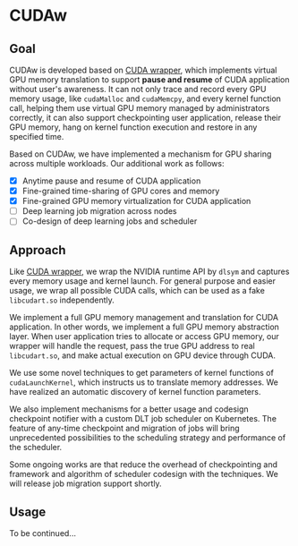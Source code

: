 # CUDAw

## Goal

CUDAw is developed based on [CUDA wrapper](https://github.com/yzs981130/cuda-wrapper), which implements virtual GPU memory translation to support **pause and resume** of CUDA application without user's awareness. It can not only trace and record every GPU memory usage, like `cudaMalloc` and `cudaMemcpy`, and every kernel function call, helping them use virtual GPU memory managed by administrators correctly, it can also support checkpointing user application, release their GPU memory, hang on kernel function execution and restore in any specified time. 

Based on CUDAw, we have implemented a mechanism for GPU sharing across multiple workloads. Our additional work as follows:

- [x] Anytime pause and resume of CUDA application
- [x] Fine-grained time-sharing of GPU cores and memory
- [x] Fine-grained GPU memory virtualization for CUDA application
- [ ] Deep learning job migration across nodes
- [ ] Co-design of deep learning jobs and scheduler

## Approach

Like [CUDA wrapper](https://github.com/yzs981130/cuda-wrapper), we wrap the NVIDIA runtime API by `dlsym` and captures every memory usage and kernel launch. For general purpose and easier usage, we wrap all possible CUDA calls, which can be used as a fake `libcudart.so`  independently. 

We implement a full GPU memory management and translation for CUDA application. In other words, we implement a full GPU memory abstraction layer. When user application tries to allocate or access GPU memory, our wrapper will handle the request, pass the true GPU address to real `libcudart.so`, and make actual execution on GPU device through CUDA.  

We use some novel techniques to get parameters of kernel functions of  `cudaLaunchKernel`, which instructs us to translate memory addresses. We have realized an automatic discovery of kernel function parameters.

We also implement mechanisms for a better usage and codesign checkpoint notifier with a custom DLT job scheduler on Kubernetes. The feature of any-time checkpoint and migration of jobs will bring unprecedented possibilities to the scheduling strategy and performance of the scheduler.

Some ongoing works are that reduce the overhead of checkpointing and framework and algorithm of scheduler codesign with the techniques. We will release job migration support shortly.

## Usage

To be continued...

